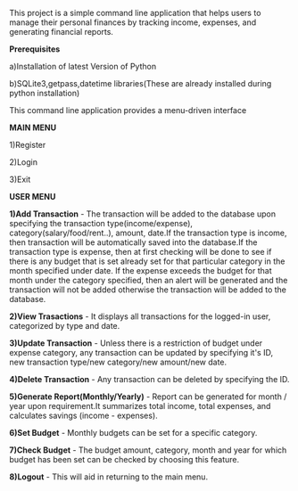 This project is a simple command line application that helps users to manage their personal finances by tracking income, expenses, and generating financial reports.

**Prerequisites**

  a)Installation of latest Version of Python 
  
  b)SQLite3,getpass,datetime libraries(These are already installed during python installation)

  This command line application provides a menu-driven interface

**MAIN MENU**

  1)Register
  
  2)Login
  
  3)Exit

**USER MENU**

  **1)Add Transaction** - The transaction will be added to the database upon specifying the transaction type(income/expense), category(salary/food/rent..), amount, date.If the transaction type is income, then transaction will be automatically saved into the database.If the transaction type is expense, then at first checking will be done to see if there is any budget that is set already set for that particular category in the month specified under date. If the expense exceeds the budget for that month under the category specified, then an alert will be generated and the transaction will not be added otherwise the transaction will be added to the database.

  **2)View Trasactions** - It displays all transactions for the logged-in user, categorized by type and date.
  
  **3)Update Transaction** - Unless there is a restriction of budget under expense category, any transaction can be updated by specifying it's ID, new transaction type/new category/new amount/new date.
  
  **4)Delete Transaction** - Any transaction can be deleted by specifying the ID.
  
  **5)Generate Report(Monthly/Yearly)** - Report can be generated for month / year upon requirement.It summarizes total income, total expenses, and calculates savings (income - expenses).
  
  **6)Set Budget** - Monthly budgets can be set for a specific category.
  
  **7)Check Budget** - The budget amount, category, month and year for which budget has been set can be checked by choosing this feature.
  
  **8)Logout** - This will aid in returning to the main menu.
  
